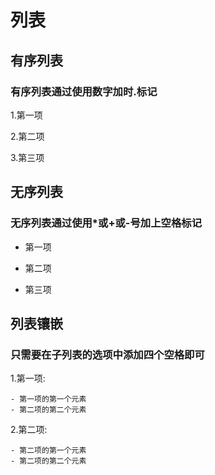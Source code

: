 # 列表

## 有序列表

### 有序列表通过使用数字加时.标记

1.第一项

2.第二项

3.第三项

## 无序列表

### 无序列表通过使用*或+或-号加上空格标记

* 第一项

* 第二项
* 第三项

## 列表镶嵌

### 只需要在子列表的选项中添加四个空格即可

1.第一项:

	- 第一项的第一个元素
	- 第二项的第二个元素

2.第二项:

	- 第二项的第一个元素
	- 第二项的第二个元素